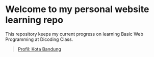 # Welcome to my personal website learning repo  

This repository keeps my current progress on learning Basic Web Programming at Dicoding Class. 

>[Profil: Kota Bandung](https://shandraspertiwi.github.io/dicoding-basic-web-progress/)

